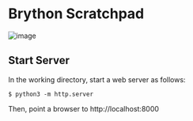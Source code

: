 # Brython Scratchpad

![image](https://github.com/andreburgaud/brython-scratchpad/releases/download/0.3.0/Screenshot.from.2023-01-22.16-14-53.png)

## Start Server

In the working directory, start a web server as follows:

```
$ python3 -m http.server
```

Then, point a browser to http://localhost:8000
